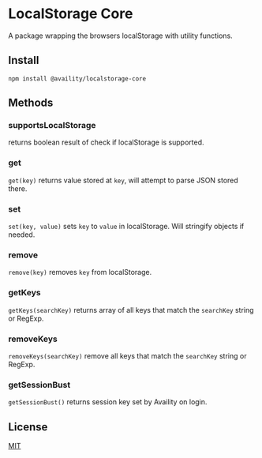 # LocalStorage Core

A package wrapping the browsers localStorage with utility functions.

## Install

`npm install @availity/localstorage-core`

## Methods

### supportsLocalStorage
returns boolean result of check if localStorage is supported.

### get
`get(key)` returns value stored at `key`, will attempt to parse JSON stored there.

### set
`set(key, value)` sets `key` to `value` in localStorage. Will stringify objects if needed.

### remove
`remove(key)` removes `key` from localStorage.

### getKeys
`getKeys(searchKey)` returns array of all keys that match the `searchKey` string or RegExp.

### removeKeys
`removeKeys(searchKey)` remove all keys that match the `searchKey` string or RegExp.

### getSessionBust
`getSessionBust()` returns session key set by Availity on login.

## License
[MIT](../../LICENSE)
